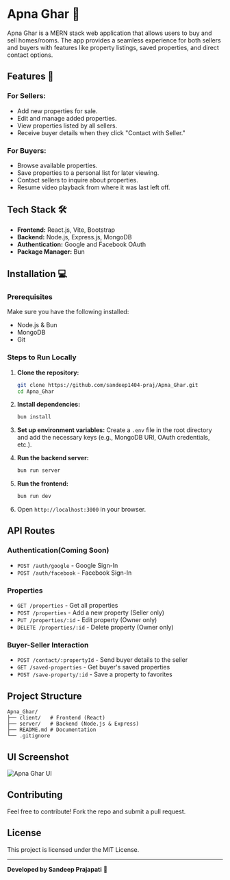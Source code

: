 # Apna Ghar 🏡

Apna Ghar is a MERN stack web application that allows users to buy and sell homes/rooms. The app provides a seamless experience for both sellers and buyers with features like property listings, saved properties, and direct contact options.

## Features 🚀

### For Sellers:
- Add new properties for sale.
- Edit and manage added properties.
- View properties listed by all sellers.
- Receive buyer details when they click "Contact with Seller."

### For Buyers:
- Browse available properties.
- Save properties to a personal list for later viewing.
- Contact sellers to inquire about properties.
- Resume video playback from where it was last left off.

## Tech Stack 🛠️
- **Frontend:** React.js, Vite, Bootstrap
- **Backend:** Node.js, Express.js, MongoDB
- **Authentication:** Google and Facebook OAuth
- **Package Manager:** Bun

## Installation 💻

### Prerequisites
Make sure you have the following installed:
- Node.js & Bun
- MongoDB
- Git

### Steps to Run Locally
1. **Clone the repository:**
   ```sh
   git clone https://github.com/sandeep1404-praj/Apna_Ghar.git
   cd Apna_Ghar
   ```

2. **Install dependencies:**
   ```sh
   bun install
   ```

3. **Set up environment variables:**
   Create a `.env` file in the root directory and add the necessary keys (e.g., MongoDB URI, OAuth credentials, etc.).

4. **Run the backend server:**
   ```sh
   bun run server
   ```

5. **Run the frontend:**
   ```sh
   bun run dev
   ```

6. Open `http://localhost:3000` in your browser.

## API Routes

### Authentication(Coming Soon)
- `POST /auth/google` - Google Sign-In
- `POST /auth/facebook` - Facebook Sign-In

### Properties
- `GET /properties` - Get all properties
- `POST /properties` - Add a new property (Seller only)
- `PUT /properties/:id` - Edit property (Owner only)
- `DELETE /properties/:id` - Delete property (Owner only)

### Buyer-Seller Interaction
- `POST /contact/:propertyId` - Send buyer details to the seller
- `GET /saved-properties` - Get buyer's saved properties
- `POST /save-property/:id` - Save a property to favorites

## Project Structure
```
Apna_Ghar/
├── client/   # Frontend (React)
├── server/   # Backend (Node.js & Express)
├── README.md # Documentation
└── .gitignore
```

## UI Screenshot
![Apna Ghar UI]([screenshot.png](https://github.com/sandeep1404-praj/Apna_Ghar/blob/main/Screenshot%202025-02-19%20230013.png))

## Contributing
Feel free to contribute! Fork the repo and submit a pull request.

## License
This project is licensed under the MIT License.

---
**Developed by Sandeep Prajapati** 🚀
